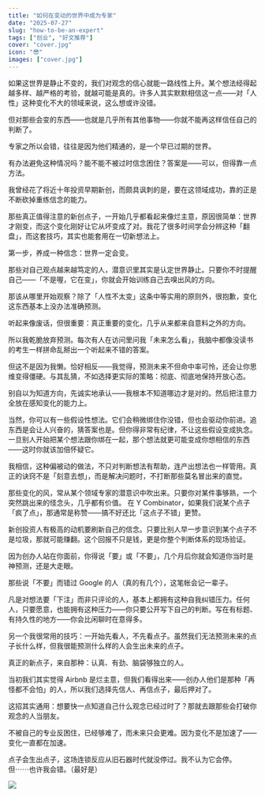 ```yaml
---
title: "如何在变动的世界中成为专家"
date: "2025-07-27"
slug: "how-to-be-an-expert"
tags: ["创业", "好文推荐"]
cover: "cover.jpg"
icon: "😎"
images: ["cover.jpg"]
---
```

如果这世界是静止不变的，我们对观念的信心就能一路线性上升。某个想法经得起越多样、越严格的考验，就越可能是真的。许多人其实默默相信这一点——对「人性」这种变化不大的领域来说，这么想或许没错。



但对那些会变的东西——也就是几乎所有其他事物——你就不能再这样信任自己的判断了。



专家之所以会错，往往是因为他们精通的，是一个早已过期的世界。



有办法避免这种情况吗？能不能不被过时信念困住？答案是——可以，但得靠一点方法。



我曾经花了将近十年投资早期新创，而颇具讽刺的是，要在这领域成功，靠的正是不断砍掉重练信念的能力。



那些真正值得注意的新创点子，一开始几乎都看起来像烂主意，原因很简单：世界才刚变，而这个变化刚好让它从坏变成了对。我花了很多时间学会分辨这种「翻盘」，而这套技巧，其实也能套用在一切新想法上。



第一步，养成一种信念：世界一定会变。



那些对自己观点越来越笃定的人，潜意识里其实是认定世界静止。只要你不时提醒自己——「不是喔，它在变」，你就会开始训练自己去嗅出风的方向。



那该从哪里开始观察？除了「人性不太变」这条中等实用的原则外，很抱歉，变化这东西基本上没办法准确预测。



听起来像废话，但很重要：真正重要的变化，几乎从来都来自意料之外的方向。



所以我乾脆放弃预测。每次有人在访问里问我「未来怎么看」，我脑中都像没读书的考生一样拼命乱掰出一个听起来不错的答案。



但这不是因为我懒。恰好相反——我觉得，预测未来不但命中率可怜，还会让你思维变得僵硬。与其乱猜，不如选择更实际的策略：彻底、彻底地保持开放心态。



别自以为知道方向，先诚实地承认——我根本不知道哪边才是对的。然后把注意力全放在感知变化的能力上。



当然，你可以有一些假设性想法。它们会稍微绑住你没错，但也会驱动你前进。追东西是会让人兴奋的，猜答案也是。但你得非常有纪律，不让这些假设变成执念。
一旦别人开始把某个想法跟你绑在一起，那个想法就更可能变成你想相信的东西——这时你就该加倍怀疑它。



我相信，这种偏被动的做法，不只对判断想法有帮助，连产出想法也一样管用。真正的诀窍不是「刻意去想」，而是解决问题时，不打断那些莫名冒出来的直觉。



那些变化的风，常从某个领域专家的潜意识中吹出来。只要你对某件事够熟，一个突然跳出来的怪念头，几乎都有价值。
在 Y Combinator，如果我们说某个点子「疯了点」，那通常是称赞——搞不好还比「这点子不错」更赞。



新创投资人有极高的动机要刷新自己的信念。只要比别人早一步意识到某个点子不是垃圾，那就可能赚翻。这个回报不只是钱，更是你整个判断体系的现场验证。



因为创办人站在你面前，你得说「要」或「不要」，几个月后你就会知道你当时是神预测，还是大走眼。



那些说「不要」而错过 Google 的人（真的有几个），这笔帐会记一辈子。



凡是对想法要「下注」而非只评论的人，基本上都拥有这种自我纠错压力。任何人，只要愿意，也能拥有这种压力——你只要公开写下自己的判断。写在有标题、有持久性的地方——你会比闲聊时在意得多。



另一个我很常用的技巧：一开始先看人，不先看点子。虽然我们无法预测未来的点子长什么样，但我很能预测什么样的人会生出未来的点子。



真正的新点子，来自那种：认真、有劲、脑袋够独立的人。



当初我们其实觉得 Airbnb 是烂主意，但我们看得出来——创办人他们是那种「再怪都不会怕」的人，所以我们选择先信人、再信点子，最后押对了。



这招其实通用：想要快一点知道自己什么观念已经过时了？那就去跟那些会打破你观念的人当朋友。



不被自己的专业反困住，已经够难了，而未来只会更难。因为变化不是加速了——变化一直都在加速。



点子会生出点子，这场连锁反应从旧石器时代就没停过。我不认为它会停。
但⋯⋯也许我会错。（最好是）




![](https://prod-files-secure.s3.us-west-2.amazonaws.com/112d0858-5090-4d34-a606-b75eb8d65fd2/46476355-9cf3-4e99-9b7a-3531bc426380/1000202064.png?X-Amz-Algorithm=AWS4-HMAC-SHA256&X-Amz-Content-Sha256=UNSIGNED-PAYLOAD&X-Amz-Credential=ASIAZI2LB4663CCZKBTX%2F20250925%2Fus-west-2%2Fs3%2Faws4_request&X-Amz-Date=20250925T171136Z&X-Amz-Expires=3600&X-Amz-Security-Token=IQoJb3JpZ2luX2VjEPH%2F%2F%2F%2F%2F%2F%2F%2F%2F%2FwEaCXVzLXdlc3QtMiJHMEUCIQCvvQf%2BMQZaUxvc0maZzUf22E8iSyHd%2BqZPQy20hyKp5wIge44vq3bd6FNaoxWt00iOScFB8PZDPO0%2B%2B6fSn33mIzQq%2FwMIehAAGgw2Mzc0MjMxODM4MDUiDOLRzxTgsTtW6iA81ircAz2PUSIkLK0ZNX89ntqvNQxiIzdJxny4QMTOPsR33oeSuvKm45t3R4%2B6NBg4tQqHJG0B89bjCA5wryW0adUkMtdDB6r30RWH0rZvK0jSzh8b%2BDfuyeD9D%2Fn93Gr%2Bul%2BHhSK2Pbp5hV1pbSa97k7OEx%2BQwPFZ8LmbhGSC28kAWFgFKBkstmDgN0E28lwieySqC9pHSUdH56KYBZHIpg9rYji3RSFCF7AJma4c7dun8VZrgFJGZcq5W5HSBBpYntVpdqQwnLzhz%2F7S%2BqmTafW1m4fhQguHb8Bh2fSkbDTecI9vwev10KJm8OaRnSdio8EEuaRPOEdLmHscdUZgblJ5w8gqz2dd4Zj8tbPOSnAatxzfEQMqSaZINJyee9PQ7a2b6oVTTpk7ZCG9QIwKYl1LJBvj8GWMQ%2FmudYtFXnpvfa%2BkROwz5buuEWynSlieOM0OBdGoQSck4OM1JvdRoIa6neBB4Y2XoQQY0qV8%2Fn5MlZ75wBjQenav8DKAbQ73HHz6IXd1vOUvB7iulq7G89btkpYYKf4B1wuwqXoMwm3owqjegDJVMCa8A%2B0LAX%2BhLWzhgX2nCl6S0oQikGwevKNKxvu4G1%2BEcASZ1eMs%2BJQv%2FxTzta%2BgMmyTm9Zoqt%2BTMLTr1cYGOqUB60qOMSmjvVK1KibmVWkN5dGwflVyX9soF8xez0HkRWtdGaOEJqdUq03jqEMRMpeYNVhnzD6%2FYUt%2Btf8r1b5ByNHRl%2FnhP%2Fs7ImdHI3nnDcAC5fJQf%2BOQCFqyZH4k40JPojzI%2BFxXXjidW1SDToMAQtVgPW2y3IScj1482Y0z94FCUjmdqq%2BieazDwPCh6YP4X8SpXNqRubyx5UfinpnClEHizX2p&X-Amz-Signature=be488ac2f14646d5b353af08911118b339f26226966fd54b34b9981cc0958330&X-Amz-SignedHeaders=host&x-amz-checksum-mode=ENABLED&x-id=GetObject)

